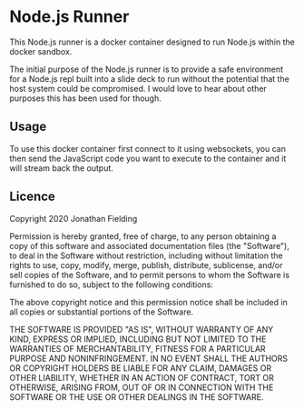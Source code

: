# Node.js Runner

This Node.js runner is a docker container designed to run Node.js within the docker sandbox.

The initial purpose of the Node.js runner is to provide a safe environment for a Node.js repl built into a slide deck to run without the potential that the host system could be compromised. I would love to hear about other purposes this has been used for though.

## Usage

To use this docker container first connect to it using websockets, you can then send the JavaScript code you want to execute to the container and it will stream back the output.

## Licence

Copyright 2020 Jonathan Fielding

Permission is hereby granted, free of charge, to any person obtaining a copy of this software and associated documentation files (the "Software"), to deal in the Software without restriction, including without limitation the rights to use, copy, modify, merge, publish, distribute, sublicense, and/or sell copies of the Software, and to permit persons to whom the Software is furnished to do so, subject to the following conditions:

The above copyright notice and this permission notice shall be included in all copies or substantial portions of the Software.

THE SOFTWARE IS PROVIDED "AS IS", WITHOUT WARRANTY OF ANY KIND, EXPRESS OR IMPLIED, INCLUDING BUT NOT LIMITED TO THE WARRANTIES OF MERCHANTABILITY, FITNESS FOR A PARTICULAR PURPOSE AND NONINFRINGEMENT. IN NO EVENT SHALL THE AUTHORS OR COPYRIGHT HOLDERS BE LIABLE FOR ANY CLAIM, DAMAGES OR OTHER LIABILITY, WHETHER IN AN ACTION OF CONTRACT, TORT OR OTHERWISE, ARISING FROM, OUT OF OR IN CONNECTION WITH THE SOFTWARE OR THE USE OR OTHER DEALINGS IN THE SOFTWARE.

